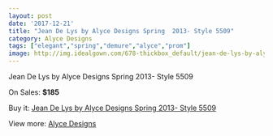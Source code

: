 ```yaml
---
layout: post
date: '2017-12-21'
title: "Jean De Lys by Alyce Designs Spring  2013- Style 5509"
category: Alyce Designs
tags: ["elegant","spring","demure","alyce","prom"]
image: http://img.idealgown.com/678-thickbox_default/jean-de-lys-by-alyce-designs-spring-2013-style-5509.jpg
---
```

Jean De Lys by Alyce Designs Spring  2013- Style 5509

On Sales: **$185**
<a href="https://www.idealgown.com/en/alyce-designs/293-jean-de-lys-by-alyce-designs-spring-2013-style-5509.html"><amp-img layout="responsive" width="600" height="600" src="//img.idealgown.com/678-thickbox_default/jean-de-lys-by-alyce-designs-spring-2013-style-5509.jpg" alt="Jean De Lys by Alyce Designs Spring  2013- Style 5509 0" /></a>

Buy it: [Jean De Lys by Alyce Designs Spring  2013- Style 5509](https://www.idealgown.com/en/alyce-designs/293-jean-de-lys-by-alyce-designs-spring-2013-style-5509.html "Jean De Lys by Alyce Designs Spring  2013- Style 5509")

View more: [Alyce Designs](https://www.idealgown.com/en/5-alyce-designs "Alyce Designs")
